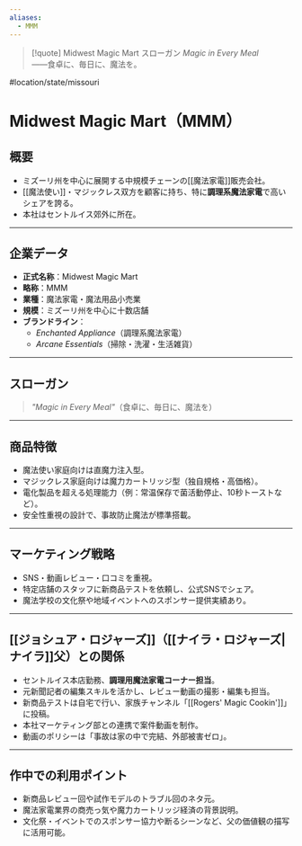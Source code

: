 ```yaml
---
aliases:
  - MMM
---
```

> [!quote] Midwest Magic Mart スローガン
> *Magic in Every Meal*  
> ——食卓に、毎日に、魔法を。

#location/state/missouri 
# Midwest Magic Mart（MMM）

## 概要
- ミズーリ州を中心に展開する中規模チェーンの[[魔法家電]]販売会社。
- [[魔法使い]]・マジックレス双方を顧客に持ち、特に**調理系魔法家電**で高いシェアを誇る。
- 本社はセントルイス郊外に所在。

---

## 企業データ
- **正式名称**：Midwest Magic Mart
- **略称**：MMM
- **業種**：魔法家電・魔法用品小売業
- **規模**：ミズーリ州を中心に十数店舗
- **ブランドライン**：  
  - *Enchanted Appliance*（調理系魔法家電）  
  - *Arcane Essentials*（掃除・洗濯・生活雑貨）  

---

## スローガン
> *"Magic in Every Meal"*（食卓に、毎日に、魔法を）

---

## 商品特徴
- 魔法使い家庭向けは直魔力注入型。
- マジックレス家庭向けは魔力カートリッジ型（独自規格・高価格）。
- 電化製品を超える処理能力（例：常温保存で菌活動停止、10秒トーストなど）。
- 安全性重視の設計で、事故防止魔法が標準搭載。

---

## マーケティング戦略
- SNS・動画レビュー・口コミを重視。
- 特定店舗のスタッフに新商品テストを依頼し、公式SNSでシェア。
- 魔法学校の文化祭や地域イベントへのスポンサー提供実績あり。

---

## [[ジョシュア・ロジャーズ]]（[[ナイラ・ロジャーズ|ナイラ]]父）との関係
- セントルイス本店勤務、**調理用魔法家電コーナー担当**。
- 元新聞記者の編集スキルを活かし、レビュー動画の撮影・編集も担当。
- 新商品テストは自宅で行い、家族チャンネル「[[Rogers' Magic Cookin']]」に投稿。
- 本社マーケティング部との連携で案件動画を制作。
- 動画のポリシーは「事故は家の中で完結、外部被害ゼロ」。

---

## 作中での利用ポイント
- 新商品レビュー回や試作モデルのトラブル回のネタ元。
- 魔法家電業界の商売っ気や魔力カートリッジ経済の背景説明。
- 文化祭・イベントでのスポンサー協力や断るシーンなど、父の価値観の描写に活用可能。
